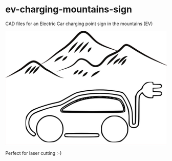 # ev-charging-mountains-sign
CAD files for an Electric Car charging point sign in the mountains (EV)

![](ev-glow.png)

Perfect for laser cutting :-) 

